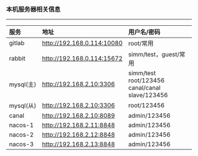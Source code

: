 ### 本机服务器相关信息 
-------------------------------------------------------
| 服务 | 地址 | 用户名/密码 |
|:------------------|:------------------------|:------------------|
| gitlab | http://192.168.0.114:10080 | root/常用 |
| rabbit | http://192.168.0.114:15672 | simm/test，guest/常用 |
| mysql(主)  | http://192.168.2.10:3306  | simm/test  root/123456  canal/canal  slave/123456|
| mysql(从)  | http://192.168.2.10:3306  | root/123456|
| canal  | http://192.168.2.10:8089  | admin/123456 |
| nacos-1  | http://192.168.2.11:8848  | admin/123456 |
| nacos-2  | http://192.168.2.12:8848  | admin/123456 |
| nacos-3  | http://192.168.2.13:8848  | admin/123456 |